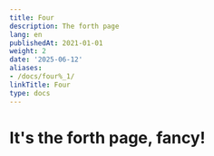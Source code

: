 ```yaml
---
title: Four
description: The forth page
lang: en
publishedAt: 2021-01-01
weight: 2
date: '2025-06-12'
aliases:
- /docs/four%_1/
linkTitle: Four
type: docs
---
```


# It's the forth page, fancy!
